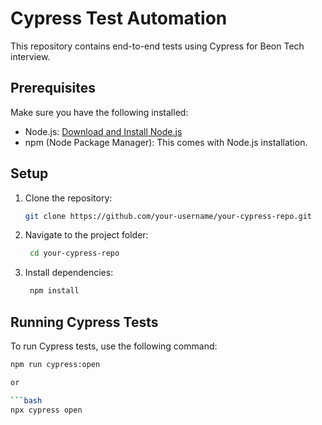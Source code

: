 # Cypress Test Automation

This repository contains end-to-end tests using Cypress for Beon Tech interview.

## Prerequisites

Make sure you have the following installed:

- Node.js: [Download and Install Node.js](https://nodejs.org/)
- npm (Node Package Manager): This comes with Node.js installation.

## Setup

1. Clone the repository:

   ```bash
   git clone https://github.com/your-username/your-cypress-repo.git

2. Navigate to the project folder:
   
   ```bash
    cd your-cypress-repo

3. Install dependencies:

   ```bash
    npm install

## Running Cypress Tests

To run Cypress tests, use the following command:

   ```bash
   npm run cypress:open

or

   ```bash
   npx cypress open
